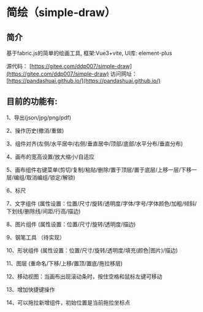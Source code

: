 # 简绘（simple-draw）

## 简介

基于fabric.js的简单的绘画工具, 框架:Vue3+vite, UI库: element-plus

源代码： [https://gitee.com/ddp007/simple-draw](https://gitee.com/ddp007/simple-draw)
访问网址： [https://pandashuai.github.io/](https://pandashuai.github.io/)

## 目前的功能有:

1、导出(json/jpg/png/pdf)

2、操作历史(撤消/重做)

3、组件对齐(左侧/水平居中/右侧/垂直居中/顶部/底部/水平分布/垂直分布)

4、画布的宽高设置/放大缩小/自适应

5、画布组件右键菜单(剪切/复制/粘贴/删除/置于顶层/置于底层/上移一层/下移一层/编组/取消编组/锁定/解锁)

6、标尺

7、文字组件 (属性设置：位置/尺寸/旋转/透明度/字体/字号/字体颜色/加粗/倾斜/下划线/删除线/间距/行高/描边)

8、图片组件 (属性设置：位置/尺寸/旋转/透明度/描边)

9、钢笔工具 （待实现）

10、形状组件 (属性设置：位置/尺寸/旋转/透明度/填充(颜色|图片)/描边)

11、图层 (重命名/下移/上移/置顶/置底/拖拉移层)

12、移动视图：当画布出现滚动条时，按住空格和鼠标左键可移动

13、增加快捷键操作

14、可以拖拉新增组件，初始位置是当前拖拉坐标点